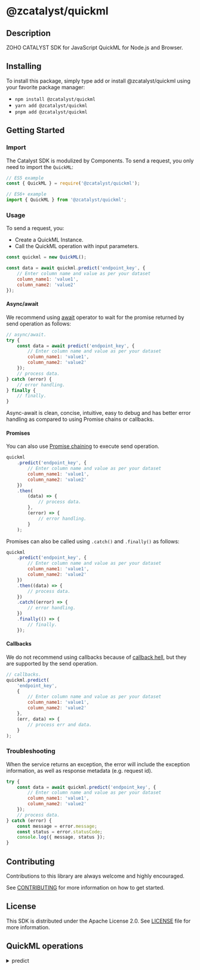 # @zcatalyst/quickml

## Description

ZOHO CATALYST SDK for JavaScript QuickML for Node.js and Browser.

<p></p>

## Installing

To install this package, simply type add or install @zcatalyst/quickml
using your favorite package manager:

- `npm install @zcatalyst/quickml`
- `yarn add @zcatalyst/quickml`
- `pnpm add @zcatalyst/quickml`

## Getting Started

### Import

The Catalyst SDK is modulized by Components.
To send a request, you only need to import the `QuickML`:

```js
// ES5 example
const { QuickML } = require('@zcatalyst/quickml');
```

```ts
// ES6+ example
import { QuickML } from '@zcatalyst/quickml';
```

### Usage

To send a request, you:

- Create a QuickML Instance.
- Call the QuickML operation with input parameters.

```js
const quickml = new QuickML();

const data = await quickml.predict('endpoint_key', {
	// Enter column name and value as per your dataset
	column_name1: 'value1',
	column_name2: 'value2'
});
```

#### Async/await

We recommend using [await](https://developer.mozilla.org/en-US/docs/Web/JavaScript/Reference/Operators/await)
operator to wait for the promise returned by send operation as follows:

```js
// async/await.
try {
	const data = await predict('endpoint_key', {
		// Enter column name and value as per your dataset
		column_name1: 'value1',
		column_name2: 'value2'
	});
	// process data.
} catch (error) {
	// error handling.
} finally {
	// finally.
}
```

Async-await is clean, concise, intuitive, easy to debug and has better error handling
as compared to using Promise chains or callbacks.

#### Promises

You can also use [Promise chaining](https://developer.mozilla.org/en-US/docs/Web/JavaScript/Guide/Using_promises#chaining)
to execute send operation.

```js
quickml
	.predict('endpoint_key', {
		// Enter column name and value as per your dataset
		column_name1: 'value1',
		column_name2: 'value2'
	})
	.then(
		(data) => {
			// process data.
		},
		(error) => {
			// error handling.
		}
	);
```

Promises can also be called using `.catch()` and `.finally()` as follows:

```js
quickml
	.predict('endpoint_key', {
		// Enter column name and value as per your dataset
		column_name1: 'value1',
		column_name2: 'value2'
	})
	.then((data) => {
		// process data.
	})
	.catch((error) => {
		// error handling.
	})
	.finally(() => {
		// finally.
	});
```

#### Callbacks

We do not recommend using callbacks because of [callback hell](http://callbackhell.com/),
but they are supported by the send operation.

```js
// callbacks.
quickml.predict(
	'endpoint_key',
	{
		// Enter column name and value as per your dataset
		column_name1: 'value1',
		column_name2: 'value2'
	},
	(err, data) => {
		// process err and data.
	}
);
```

### Troubleshooting

When the service returns an exception, the error will include the exception information,
as well as response metadata (e.g. request id).

```js
try {
	const data = await quickml.predict('endpoint_key', {
		// Enter column name and value as per your dataset
		column_name1: 'value1',
		column_name2: 'value2'
	});
	// process data.
} catch (error) {
	const message = error.message;
	const status = error.statusCode;
	console.log({ message, status });
}
```

## Contributing

Contributions to this library are always welcome and highly encouraged.

See [CONTRIBUTING](../../CONTRIBUTING.md) for more information on how to get started.

## License

This SDK is distributed under the Apache License 2.0. See [LICENSE](../../LICENCE) file for more information.

## QuickML operations

<details>
<summary>
predict
</summary>

<!-- [SDK Samples](https://docs.catalyst.zoho.com/en/sdk/nodejs/v2/cloud-scale/file-store/retrieve-folder-details/)[API References]() -->

</details>

